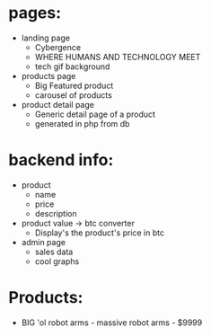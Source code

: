 # pages:
- landing page
  * Cybergence
  * WHERE HUMANS AND TECHNOLOGY MEET
  * tech gif background
- products page
  * Big Featured product
  * carousel of products
- product detail page
  * Generic detail page of a product
  * generated in php from db

# backend info:
- product
  * name
  * price
  * description
- product value -> btc converter
  * Display's the product's price in btc
- admin page
  * sales data
  * cool graphs


# Products:
  - BIG 'ol robot arms - massive robot arms - $9999

